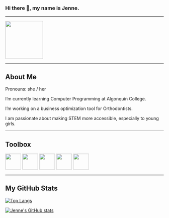 ### Hi there 👋, my name is Jenne.

---

[<img src="https://img.shields.io/badge/LinkedIn-Jenne-blue" width = 120px>](https://www.linkedin.com/in/jenne-stamplecoskie/)

---

## About Me

<p>Pronouns: she / her</p>
<p>I’m currently learning Computer Programming at Algonquin College.</p>
<p>I’m working on a business optimization tool for Orthodontists.</p>
<p>I am passionate about making STEM more accessible, especially to young girls.</p>

---

## Toolbox

<p>
<img src="https://cdn.worldvectorlogo.com/logos/css-5.svg" width=50. height=50>
<img src="https://cdn.worldvectorlogo.com/logos/html5.svg" width=50. height=50>
<img src="https://cdn.worldvectorlogo.com/logos/java-4.svg" width=50. height=50>
<img src="https://cdn.worldvectorlogo.com/logos/latex.svg" width=50. height=50>
<img src="https://cdn.worldvectorlogo.com/logos/mysql-5.svg" width=50. height=50>
</p>

---

## My GitHub Stats

[![Top Langs](https://github-readme-stats.vercel.app/api/top-langs/?username=JediStamp&hide=ruby,shell&theme=vue&langs_count=4)](https://github.com/anuraghazra/github-readme-stats)

[![Jenne's GitHub stats](https://github-readme-stats.vercel.app/api?username=JediStamp&theme=vue)](https://github.com/anuraghazra/github-readme-stats)
